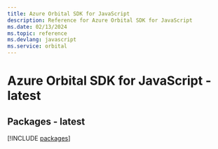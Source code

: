 ```yaml
---
title: Azure Orbital SDK for JavaScript
description: Reference for Azure Orbital SDK for JavaScript
ms.date: 02/13/2024
ms.topic: reference
ms.devlang: javascript
ms.service: orbital
---
```

# Azure Orbital SDK for JavaScript - latest
## Packages - latest
[!INCLUDE [packages](orbital-index.md)]